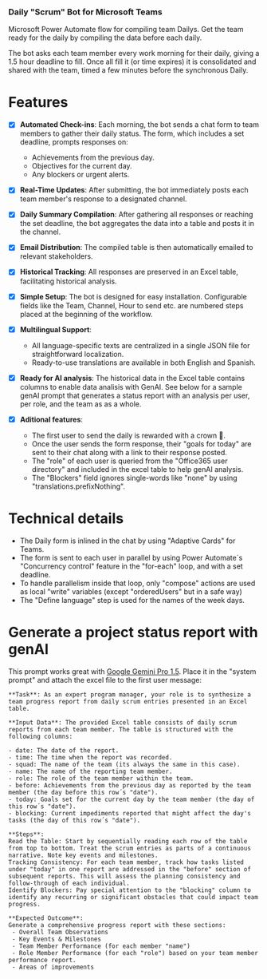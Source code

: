 ### Daily "Scrum" Bot for Microsoft Teams
Microsoft Power Automate flow for compiling team Dailys.
Get the team ready for the daily by compiling the data before each daily.

The bot asks each team member every work morning for their daily, giving a 1.5 hour deadline to fill.
Once all fill it (or time expires) it is consolidated and shared with the team, timed a few minutes before the synchronous Daily.

# Features

- [x] **Automated Check-ins**: Each morning, the bot sends a chat form to team members to gather their daily status. The form, which includes a set deadline, prompts responses on:
  - Achievements from the previous day.
  - Objectives for the current day.
  - Any blockers or urgent alerts.

- [x] **Real-Time Updates**: After submitting, the bot immediately posts each team member's response to a designated channel.

- [x] **Daily Summary Compilation**: After gathering all responses or reaching the set deadline, the bot aggregates the data into a table and posts it in the channel.

- [x] **Email Distribution**: The compiled table is then automatically emailed to relevant stakeholders.

- [x] **Historical Tracking**: All responses are preserved in an Excel table, facilitating historical analysis.

- [x] **Simple Setup**: The bot is designed for easy installation. Configurable fields like the Team, Channel, Hour to send etc. are numbered steps placed at the beginning of the workflow.

- [x] **Multilingual Support**:
  - All language-specific texts are centralized in a single JSON file for straightforward localization.
  - Ready-to-use translations are available in both English and Spanish.

- [x] **Ready for AI analysis**: The historical data in the Excel table contains columns to enable data analisis with GenAI.
  See below for a sample genAI prompt that generates a status report with an analysis per user, per role, and the team as as a whole.

- [x] **Aditional features**:
   - The first user to send the daily is rewarded with a crown 👑.
   - Once the user sends the form response, their "goals for today" are sent to their chat along with a link to their response posted.
   - The "role" of each user is queried from the "Office365 user directory" and included in the excel table to help genAI analysis.
   - The "Blockers" field ignores single-words like "none" by using "translations.prefixNothing".
  
# Technical details
  - The Daily form is inlined in the chat by using "Adaptive Cards" for Teams.
  - The form is sent to each user in parallel by using Power Automate´s "Concurrency control" feature in the "for-each" loop, and with a set deadline.
  - To handle parallelism inside that loop, only "compose" actions are used as local "write" variables (except "orderedUsers" but in a safe way)
  - The "Define language" step is used for the names of the week days.
 
# Generate a project status report with genAI
This prompt works great with [Google Gemini Pro 1.5](https://aistudio.google.com/app/prompts/new_chat). Place it in the "system prompt" and attach the excel file to the first user message:

```
**Task**: As an expert program manager, your role is to synthesize a team progress report from daily scrum entries presented in an Excel table.

**Input Data**: The provided Excel table consists of daily scrum reports from each team member. The table is structured with the following columns:

- date: The date of the report.
- time: The time when the report was recorded.
- squad: The name of the team (its always the same in this case).
- name: The name of the reporting team member.
- role: The role of the team member within the team.
- before: Achievements from the previous day as reported by the team member (the day before this row´s "date").
- today: Goals set for the current day by the team member (the day of this row´s "date").
- blocking: Current impediments reported that might affect the day's tasks (the day of this row´s "date").

**Steps**:
Read the Table: Start by sequentially reading each row of the table from top to bottom. Treat the scrum entries as parts of a continuous narrative. Note key events and milestones.
Tracking Consistency: For each team member, track how tasks listed under "today" in one report are addressed in the "before" section of subsequent reports. This will assess the planning consistency and follow-through of each individual.
Identify Blockers: Pay special attention to the "blocking" column to identify any recurring or significant obstacles that could impact team progress.

**Expected Outcome**:
Generate a comprehensive progress report with these sections:
 - Overall Team Observations
 - Key Events & Milestones
 - Team Member Performance (for each member "name")
 - Role Member Performance (for each "role") based on your team member performance report.
 - Areas of improvements

```
